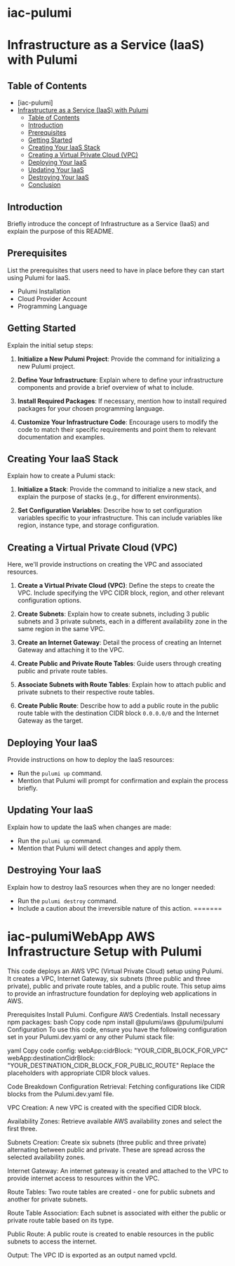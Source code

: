 
# iac-pulumi

# Infrastructure as a Service (IaaS) with Pulumi

## Table of Contents



  
- [iac-pulumi]
- [Infrastructure as a Service (IaaS) with Pulumi](#infrastructure-as-a-service-iaas-with-pulumi)
  - [Table of Contents](#table-of-contents)
  - [Introduction](#introduction)
  - [Prerequisites](#prerequisites)
  - [Getting Started](#getting-started)
  - [Creating Your IaaS Stack](#creating-your-iaas-stack)
  - [Creating a Virtual Private Cloud (VPC)](#creating-a-virtual-private-cloud-vpc)
  - [Deploying Your IaaS](#deploying-your-iaas)
  - [Updating Your IaaS](#updating-your-iaas)
  - [Destroying Your IaaS](#destroying-your-iaas)
  - [Conclusion](#conclusion)

## Introduction

Briefly introduce the concept of Infrastructure as a Service (IaaS) and explain the purpose of this README.

## Prerequisites

List the prerequisites that users need to have in place before they can start using Pulumi for IaaS.

- Pulumi Installation
- Cloud Provider Account
- Programming Language

## Getting Started

Explain the initial setup steps:

1. **Initialize a New Pulumi Project**: Provide the command for initializing a new Pulumi project.

2. **Define Your Infrastructure**: Explain where to define your infrastructure components and provide a brief overview of what to include.

3. **Install Required Packages**: If necessary, mention how to install required packages for your chosen programming language.

4. **Customize Your Infrastructure Code**: Encourage users to modify the code to match their specific requirements and point them to relevant documentation and examples.

## Creating Your IaaS Stack

Explain how to create a Pulumi stack:

1. **Initialize a Stack**: Provide the command to initialize a new stack, and explain the purpose of stacks (e.g., for different environments).

2. **Set Configuration Variables**: Describe how to set configuration variables specific to your infrastructure. This can include variables like region, instance type, and storage configuration.

## Creating a Virtual Private Cloud (VPC)

Here, we'll provide instructions on creating the VPC and associated resources.

1. **Create a Virtual Private Cloud (VPC)**: Define the steps to create the VPC. Include specifying the VPC CIDR block, region, and other relevant configuration options.

2. **Create Subnets**: Explain how to create subnets, including 3 public subnets and 3 private subnets, each in a different availability zone in the same region in the same VPC.

3. **Create an Internet Gateway**: Detail the process of creating an Internet Gateway and attaching it to the VPC.

4. **Create Public and Private Route Tables**: Guide users through creating public and private route tables.

5. **Associate Subnets with Route Tables**: Explain how to attach public and private subnets to their respective route tables.

6. **Create Public Route**: Describe how to add a public route in the public route table with the destination CIDR block `0.0.0.0/0` and the Internet Gateway as the target.

## Deploying Your IaaS

Provide instructions on how to deploy the IaaS resources:

- Run the `pulumi up` command.
- Mention that Pulumi will prompt for confirmation and explain the process briefly.

## Updating Your IaaS

Explain how to update the IaaS when changes are made:

- Run the `pulumi up` command.
- Mention that Pulumi will detect changes and apply them.

## Destroying Your IaaS

Explain how to destroy IaaS resources when they are no longer needed:

- Run the `pulumi destroy` command.
- Include a caution about the irreversible nature of this action.
=======
# iac-pulumiWebApp AWS Infrastructure Setup with Pulumi
This code deploys an AWS VPC (Virtual Private Cloud) setup using Pulumi. It creates a VPC, Internet Gateway, six subnets (three public and three private), public and private route tables, and a public route. This setup aims to provide an infrastructure foundation for deploying web applications in AWS.

Prerequisites
Install Pulumi.
Configure AWS Credentials.
Install necessary npm packages:
bash
Copy code
npm install @pulumi/aws @pulumi/pulumi
Configuration
To use this code, ensure you have the following configuration set in your Pulumi.dev.yaml or any other Pulumi stack file:

yaml
Copy code
config:
  webApp:cidrBlock: "YOUR_CIDR_BLOCK_FOR_VPC"
  webApp:destinationCidrBlock: "YOUR_DESTINATION_CIDR_BLOCK_FOR_PUBLIC_ROUTE"
Replace the placeholders with appropriate CIDR block values.

Code Breakdown
Configuration Retrieval:
Fetching configurations like CIDR blocks from the Pulumi.dev.yaml file.

VPC Creation:
A new VPC is created with the specified CIDR block.

Availability Zones:
Retrieve available AWS availability zones and select the first three.

Subnets Creation:
Create six subnets (three public and three private) alternating between public and private. These are spread across the selected availability zones.

Internet Gateway:
An internet gateway is created and attached to the VPC to provide internet access to resources within the VPC.

Route Tables:
Two route tables are created - one for public subnets and another for private subnets.

Route Table Association:
Each subnet is associated with either the public or private route table based on its type.

Public Route:
A public route is created to enable resources in the public subnets to access the internet.

Output:
The VPC ID is exported as an output named vpcId.

